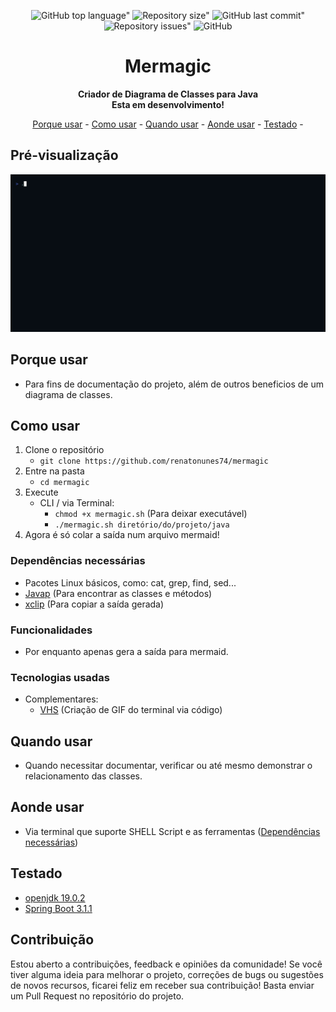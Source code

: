 <div align="center">
	
![GitHub top language"](https://img.shields.io/github/languages/top/renatonunes74/mermagic.svg?style=for-the-badge)
![Repository size"](https://img.shields.io/github/repo-size/renatonunes74/mermagic.svg?style=for-the-badge)
![GitHub last commit"](https://img.shields.io/github/last-commit/renatonunes74/mermagic.svg?style=for-the-badge)
![Repository issues"](https://img.shields.io/github/issues/rockofox/firefox-minima.svg?style=for-the-badge)
![GitHub](https://img.shields.io/github/license/renatonunes74/mermagic?style=for-the-badge)
# Mermagic
**Criador de Diagrama de Classes para Java<br>Esta em desenvolvimento!**

[Porque usar](#porque-usar) -
[Como usar](#como-usar) -
[Quando usar](#quando-usar) -
[Aonde usar](#aonde-usar) -
[Testado](#testado) -

</div>

## Pré-visualização
![](preview.gif)

## Porque usar
- Para fins de documentação do projeto, além de outros beneficios de um diagrama de classes.

## Como usar
1. Clone o repositório
    - `git clone https://github.com/renatonunes74/mermagic`
1. Entre na pasta
    - `cd mermagic`
1. Execute 
    - CLI / via Terminal:
        - `chmod +x mermagic.sh` (Para deixar executável)
        - `./mermagic.sh diretório/do/projeto/java`
1. Agora é só colar a saída num arquivo mermaid!

### Dependências necessárias
- Pacotes Linux básicos, como: cat, grep, find, sed...
- [Javap](https://docs.oracle.com/javase/8/docs/technotes/tools/windows/javap.html) (Para encontrar as classes e métodos)
- [xclip](https://github.com/astrand/xclip) (Para copiar a saída gerada)


### Funcionalidades
- Por enquanto apenas gera a saída para mermaid.

### Tecnologias usadas
- Complementares:
     - [VHS](https://github.com/charmbracelet/vhs) (Criação de GIF do terminal via código)

## Quando usar
- Quando necessitar documentar, verificar ou até mesmo demonstrar o relacionamento das classes.

## Aonde usar
- Via terminal que suporte SHELL Script e as ferramentas ([Dependências necessárias](#dependências-necessárias))

## Testado
- [openjdk 19.0.2](https://openjdk.org/)
- [Spring Boot 3.1.1](https://spring.io/projects/spring-boot)

## Contribuição
Estou aberto a contribuições, feedback e opiniões da comunidade! Se você tiver alguma ideia para melhorar o projeto, correções de bugs ou sugestões de novos recursos, ficarei feliz em receber sua contribuição! Basta enviar um Pull Request no repositório do projeto.
